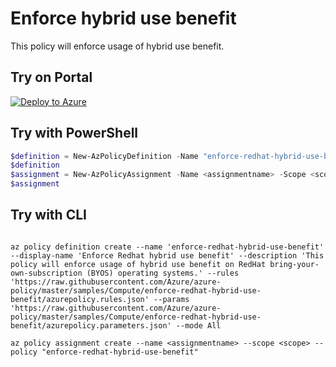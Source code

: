 # Enforce hybrid use benefit

This policy will enforce usage of hybrid use benefit.

## Try on Portal

[![Deploy to Azure](http://azuredeploy.net/deploybutton.png)](https://portal.azure.com/#blade/Microsoft_Azure_Policy/CreatePolicyDefinitionBlade/uri/https%3A%2F%2Fraw.githubusercontent.com%2FAzure%2Fazure-policy%2Fmaster%2Fsamples%2FCompute%2Fenforce-hybrid-use-benefit%2Fazurepolicy.json)

## Try with PowerShell

````powershell
$definition = New-AzPolicyDefinition -Name "enforce-redhat-hybrid-use-benefit" -DisplayName "Enforce Redhat hybrid use benefit" -description "This policy will enforce usage of hybrid use benefit on RedHat bring-your-own-subscription (BYOS) operating systems." -Policy 'https://raw.githubusercontent.com/Azure/azure-policy/master/samples/Compute/enforce-redhat-hybrid-use-benefit/azurepolicy.rules.json' -Parameter 'https://raw.githubusercontent.com/Azure/azure-policy/master/samples/Compute/enforce-redhat-hybrid-use-benefit/azurepolicy.parameters.json' -Mode All
$definition
$assignment = New-AzPolicyAssignment -Name <assignmentname> -Scope <scope>  -PolicyDefinition $definition
$assignment 
````



## Try with CLI

````cli

az policy definition create --name 'enforce-redhat-hybrid-use-benefit' --display-name 'Enforce Redhat hybrid use benefit' --description 'This policy will enforce usage of hybrid use benefit on RedHat bring-your-own-subscription (BYOS) operating systems.' --rules 'https://raw.githubusercontent.com/Azure/azure-policy/master/samples/Compute/enforce-redhat-hybrid-use-benefit/azurepolicy.rules.json' --params 'https://raw.githubusercontent.com/Azure/azure-policy/master/samples/Compute/enforce-redhat-hybrid-use-benefit/azurepolicy.parameters.json' --mode All

az policy assignment create --name <assignmentname> --scope <scope> --policy "enforce-redhat-hybrid-use-benefit" 

````
